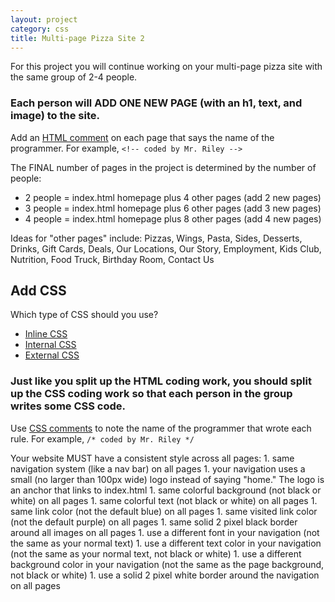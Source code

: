 ```yaml
---
layout: project
category: css
title: Multi-page Pizza Site 2
---
```


For this project you will continue working on your multi-page pizza site with the same group of 2-4 people.

### Each person will ADD ONE NEW PAGE (with an h1, text, and image) to the site.

Add an [HTML comment](https://www.w3schools.com/html/html_comments.asp) on each page that says the name of the programmer. For example, `<!-- coded by Mr. Riley -->`

The FINAL number of pages in the project is determined by the number of people:
  - 2 people = index.html homepage plus 4 other pages (add 2 new pages)
  - 3 people = index.html homepage plus 6 other pages (add 3 new pages)
  - 4 people = index.html homepage plus 8 other pages (add 4 new pages)

Ideas for "other pages" include: Pizzas, Wings, Pasta, Sides, Desserts, Drinks, Gift Cards, Deals, Our Locations, Our Story, Employment, Kids Club, Nutrition, Food Truck, Birthday Room, Contact Us

## Add CSS

Which type of CSS should you use?
  -   [Inline CSS](https://www.w3schools.com/html/tryit.asp?filename=tryhtml_css_inline)
  -   [Internal CSS](https://www.w3schools.com/html/tryit.asp?filename=tryhtml_css_internal)
  -   [External CSS](https://www.w3schools.com/html/tryit.asp?filename=tryhtml_css_external)

### Just like you split up the HTML coding work, you should split up the CSS coding work so that each person in the group writes some CSS code.

Use [CSS comments](https://css-tricks.com/snippets/css/comments-in-css/) to note the name of the programmer that wrote each rule. For example, `/* coded by Mr. Riley */`

Your website MUST have a consistent style across all pages:
      1. same navigation system (like a nav bar) on all pages
      1. your navigation uses a small (no larger than 100px wide) logo instead of saying "home." The logo is an anchor that links to index.html
      1. same colorful background (not black or white) on all pages
      1. same colorful text (not black or white) on all pages
      1. same link color (not the default blue) on all pages
      1. same visited link color (not the default purple) on all pages
      1. same solid 2 pixel black border around all images on all pages
      1. use a different font in your navigation (not the same as your normal text)
      1. use a different text color in your navigation (not the same as your normal text, not black or white)
      1. use a different background color in your navigation (not the same as the page background, not black or white)
      1. use a solid 2 pixel white border around the navigation on all pages
